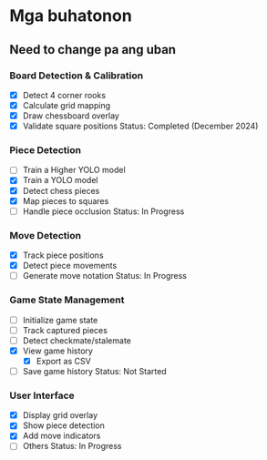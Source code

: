 # Mga buhatonon

## Need to change pa ang uban

### Board Detection & Calibration

- [x] Detect 4 corner rooks
- [x] Calculate grid mapping
- [x] Draw chessboard overlay
- [x] Validate square positions
      Status: Completed (December 2024)

### Piece Detection

- [ ] Train a Higher YOLO model
- [x] Train a YOLO model
- [x] Detect chess pieces
- [x] Map pieces to squares
- [ ] Handle piece occlusion
      Status: In Progress

### Move Detection

- [x] Track piece positions
- [x] Detect piece movements
- [ ] Generate move notation
      Status: In Progress

### Game State Management

- [ ] Initialize game state
- [ ] Track captured pieces
- [ ] Detect checkmate/stalemate
- [x] View game history
  - [x] Export as CSV
- [ ] Save game history
      Status: Not Started

### User Interface

- [x] Display grid overlay
- [x] Show piece detection
- [x] Add move indicators
- [ ] Others
      Status: In Progress
